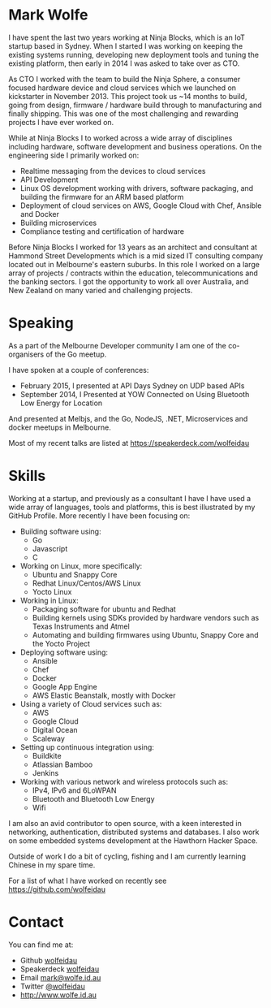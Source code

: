 # Mark Wolfe

I have spent the last two years working at Ninja Blocks, which is an IoT startup based in Sydney. When I started I was working on keeping the existing systems running, developing new deployment tools and tuning the existing platform, then early in 2014 I was asked to take over as CTO.

As CTO I worked with the team to build the Ninja Sphere, a consumer focused hardware device and cloud services which we launched on kickstarter in November 2013. This project took us ~14 months to build, going from design, firmware / hardware build through to manufacturing and finally shipping. This was one of the most challenging and rewarding projects I have ever worked on.

While at Ninja Blocks I to worked across a wide array of disciplines including hardware, software development and business operations. On the engineering side I primarily worked on:

* Realtime messaging from the devices to cloud services
* API Development
* Linux OS development working with drivers, software packaging, and building the firmware for an ARM based platform
* Deployment of cloud services on AWS, Google Cloud with Chef, Ansible and Docker
* Building microservices
* Compliance testing and certification of hardware

Before Ninja Blocks I worked for 13 years as an architect and consultant at Hammond Street Developments which is a mid sized IT consulting company located out in Melbourne's eastern suburbs. In this role I worked on a large array of projects / contracts within the education, telecommunications and the banking sectors. I got the opportunity to work all over Australia, and New Zealand on many varied and challenging projects.

# Speaking

As a part of the Melbourne Developer community I am one of the co-organisers of the Go meetup.

I have spoken at a couple of conferences:

* February 2015, I presented at API Days Sydney on UDP based APIs
* September 2014, I Presented at YOW Connected on Using Bluetooth Low Energy for Location

And presented at Melbjs, and the Go, NodeJS, .NET, Microservices and docker meetups in Melbourne.

Most of my recent talks are listed at https://speakerdeck.com/wolfeidau

# Skills

Working at a startup, and previously as a consultant I have I have used a wide array of languages, tools and platforms, this is best illustrated by my GitHub Profile. More recently I have been focusing on:

* Building software using:
  * Go
  * Javascript
  * C
* Working on Linux, more specifically:
  * Ubuntu and Snappy Core
  * Redhat Linux/Centos/AWS Linux
  * Yocto Linux
* Working in Linux:
  * Packaging software for ubuntu and Redhat
  * Building kernels using SDKs provided by hardware vendors such as Texas Instruments and Atmel
  * Automating and building firmwares using Ubuntu, Snappy Core and the Yocto Project
* Deploying software using:
  * Ansible
  * Chef
  * Docker
  * Google App Engine
  * AWS Elastic Beanstalk, mostly with Docker
* Using a variety of Cloud services such as:
  * AWS
  * Google Cloud
  * Digital Ocean
  * Scaleway
* Setting up continuous integration using:
  * Buildkite
  * Atlassian Bamboo
  * Jenkins
* Working with various network and wireless protocols such as:
  * IPv4, IPv6 and 6LoWPAN
  * Bluetooth and Bluetooth Low Energy
  * Wifi

I am also an avid contributor to open source, with a keen interested in networking, authentication, distributed systems and databases. I also work on some embedded systems development at the Hawthorn Hacker Space.

Outside of work I do a bit of cycling, fishing and I am currently learning Chinese in my spare time.

For a list of what I have worked on recently see https://github.com/wolfeidau

# Contact

You can find me at:

* Github [wolfeidau](https://github.com/wolfeidau)
* Speakerdeck [wolfeidau](https://speakerdeck.com/wolfeidau)
* Email [mark@wolfe.id.au](mailto:mark@wolfe.id.au)
* Twitter [@wolfeidau](https://twitter.com/wolfeidau)
* http://www.wolfe.id.au
